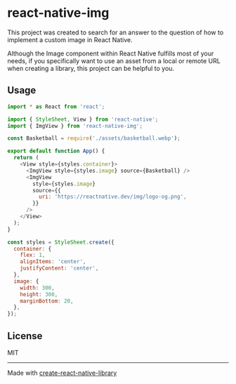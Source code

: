 # react-native-img

This project was created to search for an answer to the question of how to implement a custom image in React Native.

Although the Image component within React Native fulfills most of your needs, if you specifically want to use an asset from a local or remote URL when creating a library, this project can be helpful to you.

## Usage

```js
import * as React from 'react';

import { StyleSheet, View } from 'react-native';
import { ImgView } from 'react-native-img';

const Basketball = require('./assets/basketball.webp');

export default function App() {
  return (
    <View style={styles.container}>
      <ImgView style={styles.image} source={Basketball} />
      <ImgView
        style={styles.image}
        source={{
          uri: 'https://reactnative.dev/img/logo-og.png',
        }}
      />
    </View>
  );
}

const styles = StyleSheet.create({
  container: {
    flex: 1,
    alignItems: 'center',
    justifyContent: 'center',
  },
  image: {
    width: 300,
    height: 300,
    marginBottom: 20,
  },
});
```

## License

MIT

---

Made with [create-react-native-library](https://github.com/callstack/react-native-builder-bob)
